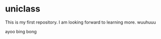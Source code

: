 # uniclass
This is my first repository. 
I am looking forward to learning more. wuuhuuu

ayoo bing bong
